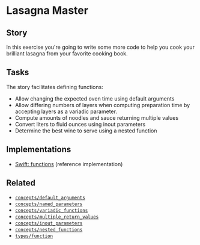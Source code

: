 # Lasagna Master

## Story

In this exercise you're going to write some more code to help you cook your brilliant lasagna from your favorite cooking book.

## Tasks

The story facilitates defining functions:

- Allow changing the expected oven time using default arguments
- Allow differing numbers of layers when computing preparation time by accepting layers as a variadic parameter.
- Compute amounts of noodles and sauce returning multiple values
- Convert liters to fluid ounces using inout parameters
- Determine the best wine to serve using a nested function

## Implementations

- [Swift: functions][implementation-swift] (reference implementation)

## Related

- [`concepts/default_arguments`][concepts-default_arguments]
- [`concepts/named_parameters`][concepts-named_parameters]
- [`concepts/variadic_functions`][concepts-variadic_functions]
- [`concepts/multiple_return_values`][concepts-multiple_return_values]
- [`concepts/inout_parameters`][concepts-inout_parameters]
- [`concepts/nested_functions`][concepts-nested_functions]
- [`types/function`][types-function]

[concepts-default_arguments]: ../concepts/default_arguments.md
[concepts-named_parameters]: ../concepts/named_parameters.md
[concepts-variadic_functions]: ../concepts/variadic_functions.md
[concepts-multiple_return_values]: ../concepts/multiple_return_values.md
[concepts-inout_parameters]: ../concepts/inout_parameters.md
[concepts-nested_functions]: ../concepts/nested_functions.md
[types-function]: ../types/function.md
[implementation-swift]: https://github.com/exercism/swift/blob/main/exercises/concept/lasagna-master/.docs/instructions.md
